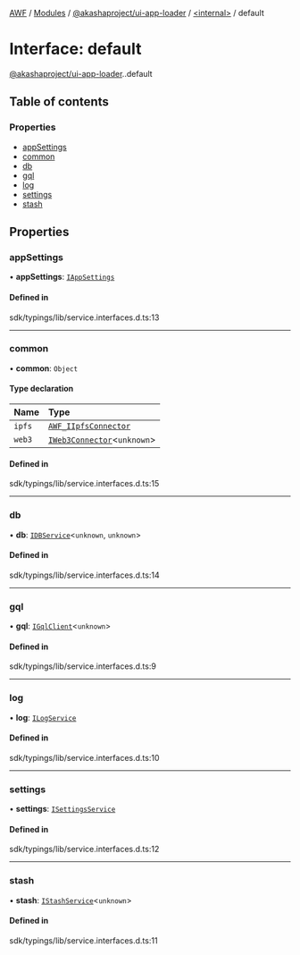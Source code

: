 [AWF](../README.md) / [Modules](../modules.md) / [@akashaproject/ui-app-loader](../modules/akashaproject_ui_app_loader.md) / [<internal\>](../modules/akashaproject_ui_app_loader._internal_.md) / default

# Interface: default

[@akashaproject/ui-app-loader](../modules/akashaproject_ui_app_loader.md).[<internal>](../modules/akashaproject_ui_app_loader._internal_.md).default

## Table of contents

### Properties

- [appSettings](akashaproject_ui_app_loader._internal_.default-1.md#appsettings)
- [common](akashaproject_ui_app_loader._internal_.default-1.md#common)
- [db](akashaproject_ui_app_loader._internal_.default-1.md#db)
- [gql](akashaproject_ui_app_loader._internal_.default-1.md#gql)
- [log](akashaproject_ui_app_loader._internal_.default-1.md#log)
- [settings](akashaproject_ui_app_loader._internal_.default-1.md#settings)
- [stash](akashaproject_ui_app_loader._internal_.default-1.md#stash)

## Properties

### appSettings

• **appSettings**: [`IAppSettings`](akashaproject_ui_app_loader._internal_.IAppSettings.md)

#### Defined in

sdk/typings/lib/service.interfaces.d.ts:13

___

### common

• **common**: `Object`

#### Type declaration

| Name | Type |
| :------ | :------ |
| `ipfs` | [`AWF_IIpfsConnector`](akashaproject_ui_app_loader._internal_.AWF_IIpfsConnector.md) |
| `web3` | [`IWeb3Connector`](akashaproject_ui_app_loader._internal_.IWeb3Connector.md)<`unknown`\> |

#### Defined in

sdk/typings/lib/service.interfaces.d.ts:15

___

### db

• **db**: [`IDBService`](akashaproject_ui_app_loader._internal_.IDBService.md)<`unknown`, `unknown`\>

#### Defined in

sdk/typings/lib/service.interfaces.d.ts:14

___

### gql

• **gql**: [`IGqlClient`](akashaproject_ui_app_loader._internal_.IGqlClient.md)<`unknown`\>

#### Defined in

sdk/typings/lib/service.interfaces.d.ts:9

___

### log

• **log**: [`ILogService`](akashaproject_ui_app_loader._internal_.ILogService.md)

#### Defined in

sdk/typings/lib/service.interfaces.d.ts:10

___

### settings

• **settings**: [`ISettingsService`](akashaproject_ui_app_loader._internal_.ISettingsService.md)

#### Defined in

sdk/typings/lib/service.interfaces.d.ts:12

___

### stash

• **stash**: [`IStashService`](akashaproject_ui_app_loader._internal_.IStashService.md)<`unknown`\>

#### Defined in

sdk/typings/lib/service.interfaces.d.ts:11
